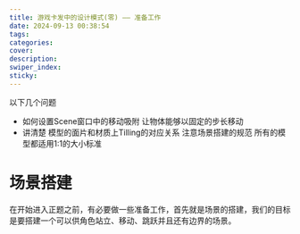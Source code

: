 ```yaml
---
title: 游戏卡发中的设计模式(零) —— 准备工作
date: 2024-09-13 00:38:54
tags:
categories:
cover:
description:
swiper_index:
sticky:
---
```


以下几个问题
- 如何设置Scene窗口中的移动吸附 让物体能够以固定的步长移动
- 讲清楚 模型的面片和材质上Tilling的对应关系 注意场景搭建的规范 所有的模型都适用1:1的大小标准

# 场景搭建
在开始进入正题之前，有必要做一些准备工作，首先就是场景的搭建，我们的目标是要搭建一个可以供角色站立、移动、跳跃并且还有边界的场景。